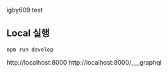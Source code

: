 
igby609 test

## Local 실행
```
npm run develop
```

http://localhost:8000
http://localhost:8000/___graphql

